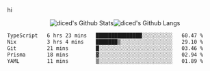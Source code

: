 hi

<div align="center">
  <img align="center" style="padding:0" src="https://github-readme-stats-dzcp99cze-dicedtomatos-projects.vercel.app/api?username=diced&show_icons=true&count_private=true&include_all_commits=true&hide=contribs&custom_title=GitHub%20Stats&theme=transparent&hide_border=true" alt="diced's Github Stats"><img align="center" style="padding:0" src="https://github-readme-stats-dzcp99cze-dicedtomatos-projects.vercel.app/api/top-langs/?username=diced&layout=compact&hide_border=true&theme=transparent" alt="diced's Github Langs">
</div>

<!--START_SECTION:waka-->

```txt
TypeScript   6 hrs 23 mins   ███████████████░░░░░░░░░░   60.47 %
Nix          3 hrs 4 mins    ███████▒░░░░░░░░░░░░░░░░░   29.10 %
Git          21 mins         █░░░░░░░░░░░░░░░░░░░░░░░░   03.46 %
Prisma       18 mins         ▓░░░░░░░░░░░░░░░░░░░░░░░░   02.94 %
YAML         11 mins         ▒░░░░░░░░░░░░░░░░░░░░░░░░   01.89 %
```

<!--END_SECTION:waka-->
